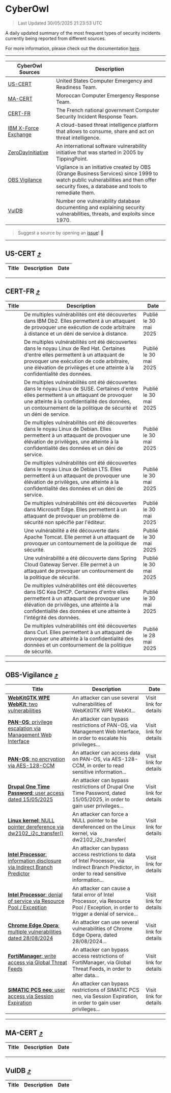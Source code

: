 
 <div id='top'></div>

# CyberOwl

 > Last Updated 30/05/2025 21:23:53 UTC
 
 A daily updated summary of the most frequent types of security incidents currently being reported from different sources.
 
 For more information, please check out the documentation [here](./docs/README.md).
 
 ---
 |CyberOwl Sources|Description|
 |---|---|
 |[US-CERT](#us-cert-arrow_heading_up)|United States Computer Emergency and Readiness Team.|
 |[MA-CERT](#ma-cert-arrow_heading_up)|Moroccan Computer Emergency Response Team.|
 |[CERT-FR](#cert-fr-arrow_heading_up)|The French national government Computer Security Incident Response Team.|
 |[IBM X-Force Exchange](#ibmcloud-arrow_heading_up)|A cloud-based threat intelligence platform that allows to consume, share and act on threat intelligence.|
 |[ZeroDayInitiative](#zerodayinitiative-arrow_heading_up)|An international software vulnerability initiative that was started in 2005 by TippingPoint.|
 |[OBS Vigilance](#obs-vigilance-arrow_heading_up)|Vigilance is an initiative created by OBS (Orange Business Services) since 1999 to watch public vulnerabilities and then offer security fixes, a database and tools to remediate them.|
 |[VulDB](#vuldb-arrow_heading_up)|Number one vulnerability database documenting and explaining security vulnerabilities, threats, and exploits since 1970.|
 
 > Suggest a source by opening an [issue](https://github.com/karimhabush/cyberowl/issues)! :raised_hands:
 ---

## US-CERT [:arrow_heading_up:](#cyberowl)

 |Title|Description|Date|
 |---|---|---|
 
 ---

## CERT-FR [:arrow_heading_up:](#cyberowl)

 |Title|Description|Date|
 |---|---|---|
 |[](https://www.cert.ssi.gouv.fr/avis/CERTFR-2025-AVI-0467/)|De multiples vulnérabilités ont été découvertes dans IBM Db2. Elles permettent à un attaquant de provoquer une exécution de code arbitraire à distance et un déni de service à distance.|Publié le 30 mai 2025|
 |[](https://www.cert.ssi.gouv.fr/avis/CERTFR-2025-AVI-0466/)|De multiples vulnérabilités ont été découvertes dans le noyau Linux de Red Hat. Certaines d'entre elles permettent à un attaquant de provoquer une exécution de code arbitraire, une élévation de privilèges et une atteinte à la confidentialité des données.|Publié le 30 mai 2025|
 |[](https://www.cert.ssi.gouv.fr/avis/CERTFR-2025-AVI-0465/)|De multiples vulnérabilités ont été découvertes dans le noyau Linux de SUSE. Certaines d'entre elles permettent à un attaquant de provoquer une atteinte à la confidentialité des données, un contournement de la politique de sécurité et un déni de service.|Publié le 30 mai 2025|
 |[](https://www.cert.ssi.gouv.fr/avis/CERTFR-2025-AVI-0464/)|De multiples vulnérabilités ont été découvertes dans le noyau Linux de Debian. Elles permettent à un attaquant de provoquer une élévation de privilèges, une atteinte à la confidentialité des données et un déni de service.|Publié le 30 mai 2025|
 |[](https://www.cert.ssi.gouv.fr/avis/CERTFR-2025-AVI-0463/)|De multiples vulnérabilités ont été découvertes dans le noyau Linux de Debian LTS. Elles permettent à un attaquant de provoquer une élévation de privilèges, une atteinte à la confidentialité des données et un déni de service.|Publié le 30 mai 2025|
 |[](https://www.cert.ssi.gouv.fr/avis/CERTFR-2025-AVI-0462/)|De multiples vulnérabilités ont été découvertes dans Microsoft Edge. Elles permettent à un attaquant de provoquer un problème de sécurité non spécifié par l'éditeur.|Publié le 30 mai 2025|
 |[](https://www.cert.ssi.gouv.fr/avis/CERTFR-2025-AVI-0461/)|Une vulnérabilité a été découverte dans Apache Tomcat. Elle permet à un attaquant de provoquer un contournement de la politique de sécurité.|Publié le 30 mai 2025|
 |[](https://www.cert.ssi.gouv.fr/avis/CERTFR-2025-AVI-0460/)|Une vulnérabilité a été découverte dans Spring Cloud Gateway Server. Elle permet à un attaquant de provoquer un contournement de la politique de sécurité.|Publié le 30 mai 2025|
 |[](https://www.cert.ssi.gouv.fr/avis/CERTFR-2025-AVI-0459/)|De multiples vulnérabilités ont été découvertes dans ISC Kea DHCP. Certaines d'entre elles permettent à un attaquant de provoquer une élévation de privilèges, une atteinte à la confidentialité des données et une atteinte à l'intégrité des données.|Publié le 30 mai 2025|
 |[](https://www.cert.ssi.gouv.fr/avis/CERTFR-2025-AVI-0458/)|De multiples vulnérabilités ont été découvertes dans Curl. Elles permettent à un attaquant de provoquer une atteinte à la confidentialité des données et un contournement de la politique de sécurité.|Publié le 28 mai 2025|
 
 ---

## OBS-Vigilance [:arrow_heading_up:](#cyberowl)

 |Title|Description|Date|
 |---|---|---|
 |[<a href="https://vigilance.fr/vulnerability/WebKitGTK-WPE-WebKit-two-vulnerabilities-42995" class="noirorange"><b>WebKitGTK  WPE WebKit</b>: two vulnerabilities</a>](https://vigilance.fr/vulnerability/WebKitGTK-WPE-WebKit-two-vulnerabilities-42995)|An attacker can use several vulnerabilities of WebKitGTK  WPE WebKit...|Visit link for details|
 |[<a href="https://vigilance.fr/vulnerability/PAN-OS-privilege-escalation-via-Management-Web-Interface-47177" class="noirorange"><b>PAN-OS</b>: privilege escalation via Management Web Interface</a>](https://vigilance.fr/vulnerability/PAN-OS-privilege-escalation-via-Management-Web-Interface-47177)|An attacker can bypass restrictions of PAN-OS, via Management Web Interface, in order to escalate his privileges...|Visit link for details|
 |[<a href="https://vigilance.fr/vulnerability/PAN-OS-no-encryption-via-AES-128-CCM-47176" class="noirorange"><b>PAN-OS</b>: no encryption via AES-128-CCM</a>](https://vigilance.fr/vulnerability/PAN-OS-no-encryption-via-AES-128-CCM-47176)|An attacker can access data on PAN-OS, via AES-128-CCM, in order to read sensitive information...|Visit link for details|
 |[<a href="https://vigilance.fr/vulnerability/Drupal-One-Time-Password-user-access-dated-15-05-2025-47170" class="noirorange"><b>Drupal One Time Password</b>: user access dated 15/05/2025</a>](https://vigilance.fr/vulnerability/Drupal-One-Time-Password-user-access-dated-15-05-2025-47170)|An attacker can bypass restrictions of Drupal One Time Password, dated 15/05/2025, in order to gain user privileges...|Visit link for details|
 |[<a href="https://vigilance.fr/vulnerability/Linux-kernel-NULL-pointer-dereference-via-dw2102-i2c-transfer-47163" class="noirorange"><b>Linux kernel</b>: NULL pointer dereference via dw2102_i2c_transfer(<wbr>)</wbr></a>](https://vigilance.fr/vulnerability/Linux-kernel-NULL-pointer-dereference-via-dw2102-i2c-transfer-47163)|An attacker can force a NULL pointer to be dereferenced on the Linux kernel, via dw2102_i2c_transfer(|Visit link for details|
 |[<a href="https://vigilance.fr/vulnerability/Intel-Processor-information-disclosure-via-Indirect-Branch-Predictor-47151" class="noirorange"><b>Intel Processor</b>: information disclosure via Indirect Branch Predictor</a>](https://vigilance.fr/vulnerability/Intel-Processor-information-disclosure-via-Indirect-Branch-Predictor-47151)|An attacker can bypass access restrictions to data of Intel Processor, via Indirect Branch Predictor, in order to read sensitive information...|Visit link for details|
 |[<a href="https://vigilance.fr/vulnerability/Intel-Processor-denial-of-service-via-Resource-Pool-Exception-47150" class="noirorange"><b>Intel Processor</b>: denial of service via Resource Pool / Exception</a>](https://vigilance.fr/vulnerability/Intel-Processor-denial-of-service-via-Resource-Pool-Exception-47150)|An attacker can cause a fatal error of Intel Processor, via Resource Pool / Exception, in order to trigger a denial of service...|Visit link for details|
 |[<a href="https://vigilance.fr/vulnerability/Chrome-Edge-Opera-multiple-vulnerabilities-dated-28-08-2024-45037" class="noirorange"><b>Chrome  Edge  Opera</b>: multiple vulnerabilities dated 28/08/2024</a>](https://vigilance.fr/vulnerability/Chrome-Edge-Opera-multiple-vulnerabilities-dated-28-08-2024-45037)|An attacker can use several vulnerabilities of Chrome  Edge  Opera, dated 28/08/2024...|Visit link for details|
 |[<a href="https://vigilance.fr/vulnerability/FortiManager-write-access-via-Global-Threat-Feeds-47136" class="noirorange"><b>FortiManager</b>: write access via Global Threat Feeds</a>](https://vigilance.fr/vulnerability/FortiManager-write-access-via-Global-Threat-Feeds-47136)|An attacker can bypass access restrictions of FortiManager, via Global Threat Feeds, in order to alter data...|Visit link for details|
 |[<a href="https://vigilance.fr/vulnerability/SIMATIC-PCS-neo-user-access-via-Session-Expiration-47129" class="noirorange"><b>SIMATIC PCS neo</b>: user access via Session Expiration</a>](https://vigilance.fr/vulnerability/SIMATIC-PCS-neo-user-access-via-Session-Expiration-47129)|An attacker can bypass restrictions of SIMATIC PCS neo, via Session Expiration, in order to gain user privileges...|Visit link for details|
 
 ---

## MA-CERT [:arrow_heading_up:](#cyberowl)

 |Title|Description|Date|
 |---|---|---|
 
 ---

## VulDB [:arrow_heading_up:](#cyberowl)

 |Title|Description|Date|
 |---|---|---|
 